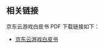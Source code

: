 ## 相关链接

京东云游戏白皮书 PDF 下载链接如下：

- [京东云游戏白皮书](https://jdcloud-marketing.oss.cn-north-1.jcloudcs.com/WhitePaper/JD-Gaming-Cloud.pdf)

